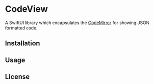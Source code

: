 # CodeView

A SwiftUI library which encapsulates the [CodeMirror](http://codemirror.net) for showing JSON formatted code.

## Installation

## Usage

## License